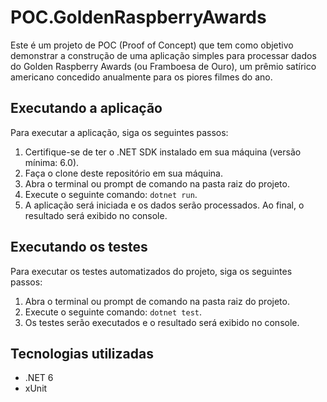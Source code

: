 # POC.GoldenRaspberryAwards

Este é um projeto de POC (Proof of Concept) que tem como objetivo demonstrar a construção de uma aplicação simples para processar dados do Golden Raspberry Awards (ou Framboesa de Ouro), um prêmio satírico americano concedido anualmente para os piores filmes do ano.

## Executando a aplicação

Para executar a aplicação, siga os seguintes passos:

1. Certifique-se de ter o .NET SDK instalado em sua máquina (versão mínima: 6.0).
2. Faça o clone deste repositório em sua máquina.
3. Abra o terminal ou prompt de comando na pasta raiz do projeto.
4. Execute o seguinte comando: `dotnet run`.
5. A aplicação será iniciada e os dados serão processados. Ao final, o resultado será exibido no console.

## Executando os testes

Para executar os testes automatizados do projeto, siga os seguintes passos:

1. Abra o terminal ou prompt de comando na pasta raiz do projeto.
2. Execute o seguinte comando: `dotnet test`.
3. Os testes serão executados e o resultado será exibido no console.

## Tecnologias utilizadas

- .NET 6
- xUnit

